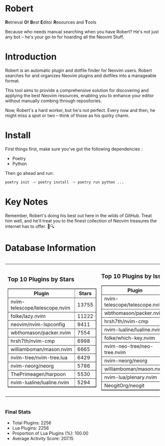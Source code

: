 # Robert

**R**etrieval
**O**f
**B**est
**E**ditor
**R**esources and
**T**ools

Because who needs manual searching when you have Robert?
He's not just any bot – he's your go-to for hoarding all the Neovim Stuff.

# Introduction
Robert is an automatic plugin and dotfile finder for Neovim users. Robert searches for and organizes Neovim plugins and dotfiles into a manageable format.

This tool aims to provide a comprehensive solution for discovering and applying the best Neovim resources, enabling you to enhance your editor without manually combing through repositories.

Now, Robert's a hard worker, but he's not perfect. Every now and then, he might miss a spot or two – think of those as his quirky charm. 

# Install
 First things first, make sure you've got the following dependencies :
  - Poetry 
  - Python 

Then go ahead and run:

```bash
poetry init -> poetry install -> poetry run python ...
```
# Key Notes

Remember, Robert's doing his best out here in the wilds of GitHub. Treat him well, and he'll treat you to the finest collection of Neovim treasures the internet has to offer. 🎩🔍


# Database Information

<div style='display:flex;flex-direction:row;justify-content:space-between;'><table><tr><td><h3>Top 10 Plugins by Stars</h3><table border="1"><tr><th>Plugin</th><th>Stars</th></tr><tr><td>nvim-telescope/telescope.nvim</td><td>13755</td></tr><tr><td>folke/lazy.nvim</td><td>11222</td></tr><tr><td>neovim/nvim-lspconfig</td><td>9411</td></tr><tr><td>wbthomason/packer.nvim</td><td>7554</td></tr><tr><td>hrsh7th/nvim-cmp</td><td>6998</td></tr><tr><td>williamboman/mason.nvim</td><td>6665</td></tr><tr><td>nvim-tree/nvim-tree.lua</td><td>6429</td></tr><tr><td>nvim-neorg/neorg</td><td>5786</td></tr><tr><td>ThePrimeagen/harpoon</td><td>5530</td></tr><tr><td>nvim-lualine/lualine.nvim</td><td>5294</td></tr></table></td><td><h3>Top 10 Plugins by Issues</h3><table border="1"><tr><th>Plugin</th><th>Issues</th></tr><tr><td>nvim-telescope/telescope.nvim</td><td>324</td></tr><tr><td>wbthomason/packer.nvim</td><td>306</td></tr><tr><td>hrsh7th/nvim-cmp</td><td>215</td></tr><tr><td>nvim-lualine/lualine.nvim</td><td>191</td></tr><tr><td>folke/which-key.nvim</td><td>186</td></tr><tr><td>nvim-neo-tree/neo-tree.nvim</td><td>167</td></tr><tr><td>nvim-neorg/neorg</td><td>154</td></tr><tr><td>williamboman/mason.nvim</td><td>150</td></tr><tr><td>nvim-lua/plenary.nvim</td><td>119</td></tr><tr><td>NeogitOrg/neogit</td><td>106</td></tr></table></td><td><h3>Top 10 Plugins by Forks</h3><table border="1"><tr><th>Plugin</th><th>Forks</th></tr><tr><td>neovim/nvim-lspconfig</td><td>1991</td></tr><tr><td>nvim-telescope/telescope.nvim</td><td>762</td></tr><tr><td>nvim-tree/nvim-tree.lua</td><td>593</td></tr><tr><td>nvim-lualine/lualine.nvim</td><td>444</td></tr><tr><td>hrsh7th/nvim-cmp</td><td>341</td></tr><tr><td>folke/tokyonight.nvim</td><td>332</td></tr><tr><td>ThePrimeagen/harpoon</td><td>328</td></tr><tr><td>jackMort/ChatGPT.nvim</td><td>287</td></tr><tr><td>nvimdev/lspsaga.nvim</td><td>277</td></tr><tr><td>folke/lazy.nvim</td><td>266</td></tr></table></td></tr></table></div>

### Final Stats
- Total Plugins: 2256
- Lua Plugins: 2256
- Proportion of Lua Plugins (%): 100.00
- Average Activity Score: 207.15
